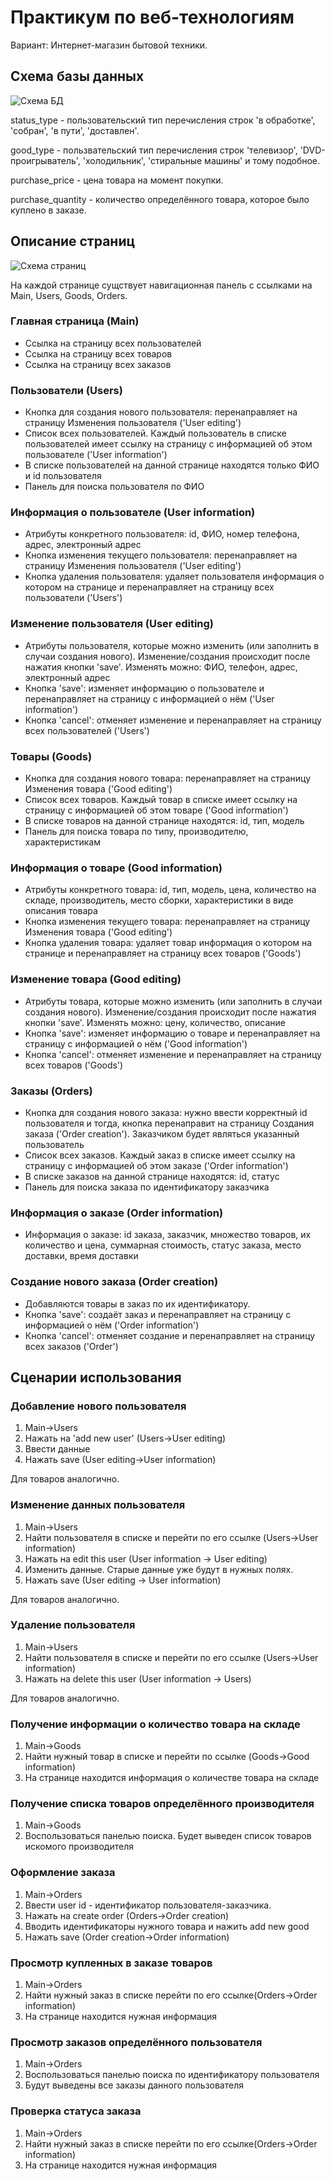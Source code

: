 # Практикум по веб-технологиям
Вариант: Интернет-магазин бытовой техники.

## Схема базы данных

![Схема БД](docs/db.png)

status_type - пользовательский тип перечисления строк 'в обработке', 'собран', 'в пути', 'доставлен'.

good_type   - пользвательский тип перечисления строк 'телевизор', 'DVD-проигрыватель', 'холодильник', 'стиральные машины' и тому подобное.

purchase_price - цена товара на момент покупки. 

purchase_quantity - количество определённого товара, которое было куплено в заказе. 


## Описание страниц

![Схема страниц](docs/pages.png)

На каждой странице сущствует навигационная панель с ссылками на Main, Users, Goods, Orders.


### Главная страница (Main)

* Ссылка на страницу всех пользователей
* Ссылка на страницу всех товаров
* Ссылка на страницу всех заказов

### Пользователи (Users)

* Кнопка для создания нового пользователя: перенаправляет на страницу Изменения пользователя ('User editing')
* Список всех пользователей. Каждый пользователь в списке пользователей имеет ссылку на страницу с 
информацией об этом пользователе ('User information')
* В списке пользователей на данной странице находятся только ФИО и id пользователя
* Панель для поиска пользователя по ФИО

### Информация о пользователе (User information)

* Атрибуты конкретного пользователя: id, ФИО, номер телефона, адрес, электронный адрес
* Кнопка изменения текущего пользователя: перенаправляет на страницу Изменения пользователя ('User editing')
* Кнопка удаления пользователя: удаляет пользователя информация о котором на странице и перенаправляет на страницу всех пользователи ('Users')

### Изменение пользователя (User editing)

* Атрибуты пользователя, которые можно изменить (или заполнить в случаи создания нового). Изменение/создания
происходит после нажатия кнопки 'save'. Изменять можно: ФИО, телефон, адрес, электронный адрес
* Кнопка 'save': изменяет информацию о пользователе и перенаправляет на страницу с информацией о нём ('User information')
* Кнопка 'cancel': отменяет изменение и перенаправляет на страницу всех пользователей ('Users')

### Товары (Goods)

* Кнопка для создания нового товара: перенаправляет на страницу Изменения товара ('Good editing')
* Список всех товаров. Каждый товар в списке имеет ссылку на страницу с 
информацией об этом товаре ('Good information')
* В списке товаров на данной странице находятся: id, тип, модель
* Панель для поиска товара по типу, производителю, характеристикам

### Информация о товаре (Good information)

* Атрибуты конкретного товара: id, тип, модель, цена, количество на складе, производитель, место сборки, характеристики в виде описания товара
* Кнопка изменения текущего товара: перенаправляет на страницу Изменения товара ('Good editing')
* Кнопка удаления товара: удаляет товар информация о котором на странице и перенаправляет на страницу всех товаров ('Goods')

### Изменение товара (Good editing)

* Атрибуты товара, которые можно изменить (или заполнить в случаи создания нового). Изменение/создания
происходит после нажатия кнопки 'save'. Изменять можно: цену, количество, описание 
* Кнопка 'save': изменяет информацию о товаре и перенаправляет на страницу с информацией о нём ('Good information')
* Кнопка 'cancel': отменяет изменение и перенаправляет на страницу всех товаров ('Goods')

### Заказы (Orders)

* Кнопка для создания нового заказа: нужно ввести корректный id пользователя и тогда, кнопка перенаправит на страницу Создания заказа ('Order creation').
Заказчиком будет являться указанный пользователь
* Список всех заказов. Каждый заказ в списке имеет ссылку на страницу с 
информацией об этом заказе ('Order information')
* В списке заказов на данной странице находятся: id, статус
* Панель для поиска заказа по идентификатору заказчика

### Информация о заказе (Order information)

* Информация о заказе: id заказа, заказчик, множество товаров, их количество и цена, суммарная стоимость, 
статус заказа, место доставки, время доставки

### Создание нового заказа (Order creation)
* Добавляются товары в заказ по их идентификатору.
* Кнопка 'save': создаёт заказ и перенаправляет на страницу с информацией о нём ('Order information')
* Кнопка 'cancel': отменяет создание и перенаправляет на страницу всех заказов ('Order')

## Сценарии использования

### Добавление нового пользователя
1. Main->Users
2. Нажать на 'add new user' (Users->User editing)
3. Ввести данные
4. Нажать save (User editing->User information)

Для товаров аналогично.
### Изменение данных пользователя
1. Main->Users
2. Найти пользователя в списке и перейти по его ссылке (Users->User information)
3. Нажать на edit this user (User information -> User editing)
4. Изменить данные. Старые данные уже будут в нужных полях.
5. Нажать save (User editing -> User information)

Для товаров аналогично.
### Удаление пользователя
1. Main->Users
2. Найти пользователя в списке и перейти по его ссылке (Users->User information)
3. Нажать на delete this user (User information -> Users)

Для товаров аналогично.
### Получение информации о количество товара на складе
1. Main->Goods
2. Найти нужный товар в списке и перейти по ссылке (Goods->Good information)
3. На странице находится информация о количестве товара на складе
### Получение списка товаров определённого производителя 
1. Main->Goods
2. Воспользоваться панелью поиска. Будет выведен список товаров искомого производителя
### Оформление заказа
1. Main->Orders
2. Ввести user id - идентификатор пользователя-заказчика.
3. Нажать на create order (Orders->Order creation)
4. Вводить идентификаторы нужного товара и нажить add new good
5. Нажать save (Order creation->Order information)
### Просмотр купленных в заказе товаров
1. Main->Orders
2. Найти нужный заказ в списке перейти по его ссылке(Orders->Order information)
3. На странице находится нужная информация
### Просмотр заказов определённого пользователя
1. Main->Orders
2. Воспользоваться панелью поиска по идентификатору пользователя
3. Будут выведены все заказы данного пользователя
### Проверка статуса заказа
1. Main->Orders
2. Найти нужный заказ в списке перейти по его ссылке(Orders->Order information)
3. На странице находится нужная информация
